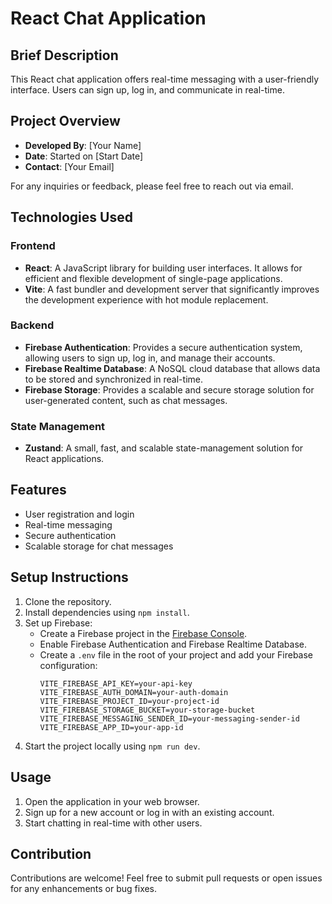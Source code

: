 # React Chat Application

## Brief Description

This React chat application offers real-time messaging with a user-friendly interface. Users can sign up, log in, and communicate in real-time.

## Project Overview

- **Developed By**: [Your Name]
- **Date**: Started on [Start Date]
- **Contact**: [Your Email]

For any inquiries or feedback, please feel free to reach out via email.

## Technologies Used

### Frontend

- **React**: A JavaScript library for building user interfaces. It allows for efficient and flexible development of single-page applications.
- **Vite**: A fast bundler and development server that significantly improves the development experience with hot module replacement.

### Backend

- **Firebase Authentication**: Provides a secure authentication system, allowing users to sign up, log in, and manage their accounts.
- **Firebase Realtime Database**: A NoSQL cloud database that allows data to be stored and synchronized in real-time.
- **Firebase Storage**: Provides a scalable and secure storage solution for user-generated content, such as chat messages.

### State Management

- **Zustand**: A small, fast, and scalable state-management solution for React applications.

## Features

- User registration and login
- Real-time messaging
- Secure authentication
- Scalable storage for chat messages

## Setup Instructions

1. Clone the repository.
2. Install dependencies using `npm install`.
3. Set up Firebase:
   - Create a Firebase project in the [Firebase Console](https://console.firebase.google.com/).
   - Enable Firebase Authentication and Firebase Realtime Database.
   - Create a `.env` file in the root of your project and add your Firebase configuration:
     ```plaintext
     VITE_FIREBASE_API_KEY=your-api-key
     VITE_FIREBASE_AUTH_DOMAIN=your-auth-domain
     VITE_FIREBASE_PROJECT_ID=your-project-id
     VITE_FIREBASE_STORAGE_BUCKET=your-storage-bucket
     VITE_FIREBASE_MESSAGING_SENDER_ID=your-messaging-sender-id
     VITE_FIREBASE_APP_ID=your-app-id
     ```
4. Start the project locally using `npm run dev`.

## Usage

1. Open the application in your web browser.
2. Sign up for a new account or log in with an existing account.
3. Start chatting in real-time with other users.

## Contribution

Contributions are welcome! Feel free to submit pull requests or open issues for any enhancements or bug fixes.

